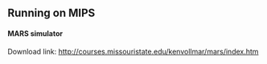 ## Running on MIPS
#### MARS simulator
Download link: http://courses.missouristate.edu/kenvollmar/mars/index.htm